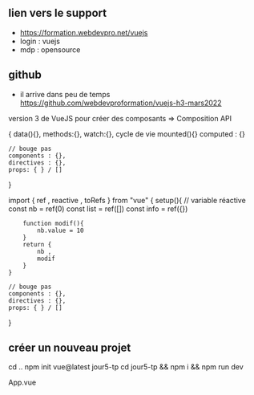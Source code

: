 ## lien vers le support 

- https://formation.webdevpro.net/vuejs
- login : vuejs
- mdp : opensource

## github 

- il arrive dans peu de temps 
https://github.com/webdevproformation/vuejs-h3-mars2022


version 3 de VueJS pour créer des composants =>
Composition API

{
    data(){},
    methods:{},
    watch:{},
    cycle de vie mounted(){}
    computed : {}

    // bouge pas
    components : {},
    directives : {},
    props: { } / []
}

import { ref , reactive , toRefs } from "vue"
{
    setup(){
        // variable réactive 
        const nb = ref(0)
        const list = ref([])
        const info = ref({})

        function modif(){
            nb.value = 10
        }
        return {
            nb ,
            modif
        }
    }

    // bouge pas
    components : {},
    directives : {},
    props: { } / []
}

## créer un nouveau projet 

cd ..
npm init vue@latest
jour5-tp
cd jour5-tp && npm i && npm run dev

App.vue

